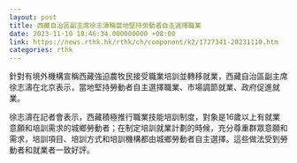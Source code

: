 ```yaml
---
layout: post
title: 西藏自治區副主席徐志濤稱當地堅持勞動者自主選擇職業
date: 2023-11-10 18:46:34.000000000 +08:00
link: https://news.rthk.hk/rthk/ch/component/k2/1727341-20231110.htm
categories: rthk
---
```


針對有境外機構宣稱西藏強迫農牧民接受職業培訓並轉移就業，西藏自治區副主席徐志濤在北京表示，當地堅持勞動者自主選擇職業、市場調節就業、政府促進就業。 

徐志濤在記者會表示，西藏積極推行職業技能培訓制度，對象是16歲以上有就業意願和培訓需求的城鄉勞動者；在制定培訓就業計劃的時候，充分尊重群眾意願和需求，培訓項目、培訓方式和培訓機構都由城鄉勞動者自主選擇。這些做法受到勞動者和就業者一致好評。
